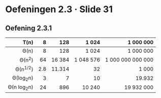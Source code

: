 # Oefeningen 2.3 &middot; Slide 31

## Oefening 2.3.1

| T(n)                        | 8    | 128    | 1 024     | 1 000 000         |
| --------------------------: | ---: | -----: | --------: | ----------------: |
| &Theta;(n)                  | 8    | 128    | 1 024     | 1 000 000         |
| &Theta;(n<sup>2</sup>)      | 64   | 16 384 | 1 048 576 | 1 000 000 000 000 |
| &Theta;(n<sup>1/2</sup>)    | 2.8  | 11.314 | 32        | 1 000             |
| &Theta;(log<sub>2</sub>n)   | 3    | 7      | 10        | 19.932            |
| &Theta;(n log<sub>2</sub>n) | 24   | 896    | 10 240    | 19 932 000        |
